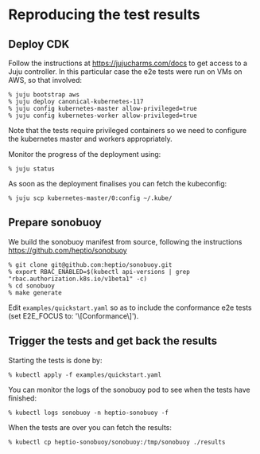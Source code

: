 # Reproducing the test results

## Deploy CDK

Follow the instructions at https://jujucharms.com/docs to get access to a Juju controller.
In this particular case the e2e tests were run on VMs on AWS, so that involved:

```console
% juju bootstrap aws
% juju deploy canonical-kubernetes-117
% juju config kubernetes-master allow-privileged=true 
% juju config kubernetes-worker allow-privileged=true 
```

Note that the tests require privileged containers so we need to configure the kubernetes master and workers appropriately.

Monitor the progress of the deployment using:

```console
% juju status
```

As soon as the deployment finalises you can fetch the kubeconfig:

```console
% juju scp kubernetes-master/0:config ~/.kube/
```


## Prepare sonobuoy

We build the sonobuoy manifest from source, following the instructions https://github.com/heptio/sonobuoy

```console
% git clone git@github.com:heptio/sonobuoy.git
% export RBAC_ENABLED=$(kubectl api-versions | grep "rbac.authorization.k8s.io/v1beta1" -c)
% cd sonobuoy
% make generate
```

Edit `examples/quickstart.yaml` so as to include the conformance e2e tests (set E2E_FOCUS to: '\\[Conformance\\]').

## Trigger the tests and get back the results

Starting the tests is done by:

```console
% kubectl apply -f examples/quickstart.yaml
```

You can monitor the logs of the sonobuoy pod to see when the tests have finished:

```console
% kubectl logs sonobuoy -n heptio-sonobuoy -f
```

When the tests are over you can fetch the results:

```console
% kubectl cp heptio-sonobuoy/sonobuoy:/tmp/sonobuoy ./results
``` 
